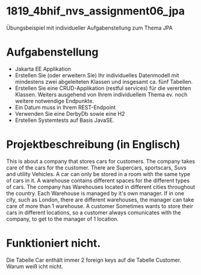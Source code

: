 # 1819_4bhif_nvs_assignment06_jpa
Übungsbeispiel mit individueller Aufgabenstellung zum Thema JPA


# Aufgabenstellung

- Jakarta EE Applikation
- Erstellen Sie (oder erweitern Sie) Ihr individuelles Datenmodell mit mindestens zwei abgeleiteten Klassen und insgesamt ca. fünf Tabellen.
- Erstellen Sie eine CRUD-Applikation (restful services) für die vererbten Klassen. Weiters ausgehend von Ihrem individuellem Thema ev. noch weitere notwendige Endpunkte.
- Ein Datum muss in Ihrem REST-Endpoint
- Verwenden Sie eine DerbyDb sowie eine H2
- Erstellen Systemtests auf Basis JavaSE.

# Projektbeschreibung (in Englisch)

This is about a company that stores cars for customers. The company takes care of the
cars for the customer. There are Supercars, sportscars, Suvs and utility Vehicles. A car can
only be stored in a room with the same type of cars in it. A warehouse contains different
spaces for the different types of cars. The company has Warehouses located in different
cities throughout the country. Each Warehouse is managed by it's own manager.
If in one city, such as London, there are different warehouses, the manager can take care
of more than 1 warehouse. A customer Sometimes wants to store their cars in different
locations, so a customer always comunicates with the company, to get to the manager
of 1 location.

# Funktioniert nicht.

Die Tabelle Car enthält immer 2 foreign keys auf die Tabelle Customer. Warum weiß icht nicht.
